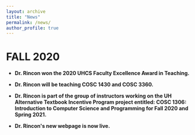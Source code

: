 ```yaml
---
layout: archive
title: "News"
permalink: /news/
author_profile: true
---
```


FALL 2020
======

* **Dr. Rincon won the 2020 UHCS Faculty Excellence Award in Teaching.**

* **Dr. Rincon will be teaching COSC 1430 and COSC 3360.**

* **Dr. Rincon is part of the group of instructors working on the UH Alternative Textbook Incentive Program project entitled: COSC 1306: Introduction to Computer Science and Programming for Fall 2020 and Spring 2021.**

* **Dr. Rincon's new webpage is now live.**
